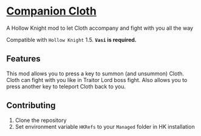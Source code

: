 # [Companion Cloth](https://github.com/Clazex/HollowKnight.CompanionCloth)

A Hollow Knight mod to let Cloth accompany and fight with you all the way

Compatible with `Hollow Knight` 1.5.
**`Vasi` is required.**

## Features
This mod allows you to press a key to summon (and unsummon) Cloth.
Cloth can fight with you like in Traitor Lord boss fight.
Also allows you to press another key to teleport Cloth back to you.

## Contributing

1. Clone the repository
2. Set environment variable `HKRefs` to your `Managed` folder in HK installation
